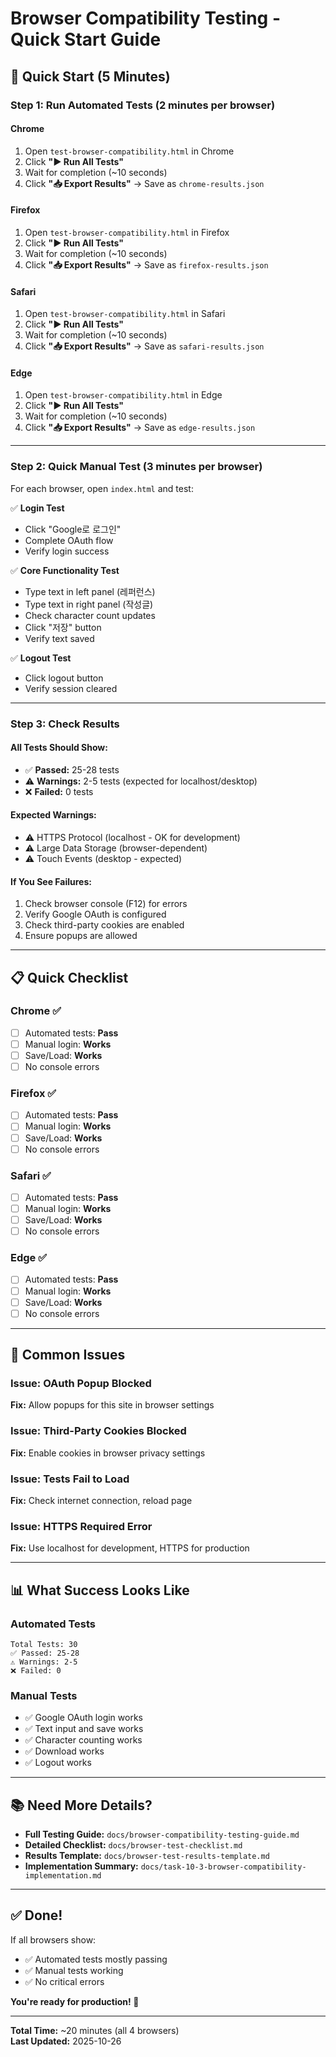 # Browser Compatibility Testing - Quick Start Guide

## 🚀 Quick Start (5 Minutes)

### Step 1: Run Automated Tests (2 minutes per browser)

#### Chrome
1. Open `test-browser-compatibility.html` in Chrome
2. Click **"▶️ Run All Tests"**
3. Wait for completion (~10 seconds)
4. Click **"📥 Export Results"** → Save as `chrome-results.json`

#### Firefox
1. Open `test-browser-compatibility.html` in Firefox
2. Click **"▶️ Run All Tests"**
3. Wait for completion (~10 seconds)
4. Click **"📥 Export Results"** → Save as `firefox-results.json`

#### Safari
1. Open `test-browser-compatibility.html` in Safari
2. Click **"▶️ Run All Tests"**
3. Wait for completion (~10 seconds)
4. Click **"📥 Export Results"** → Save as `safari-results.json`

#### Edge
1. Open `test-browser-compatibility.html` in Edge
2. Click **"▶️ Run All Tests"**
3. Wait for completion (~10 seconds)
4. Click **"📥 Export Results"** → Save as `edge-results.json`

---

### Step 2: Quick Manual Test (3 minutes per browser)

For each browser, open `index.html` and test:

✅ **Login Test**
- Click "Google로 로그인"
- Complete OAuth flow
- Verify login success

✅ **Core Functionality Test**
- Type text in left panel (레퍼런스)
- Type text in right panel (작성글)
- Check character count updates
- Click "저장" button
- Verify text saved

✅ **Logout Test**
- Click logout button
- Verify session cleared

---

### Step 3: Check Results

#### All Tests Should Show:
- ✅ **Passed:** 25-28 tests
- ⚠️ **Warnings:** 2-5 tests (expected for localhost/desktop)
- ❌ **Failed:** 0 tests

#### Expected Warnings:
- ⚠️ HTTPS Protocol (localhost - OK for development)
- ⚠️ Large Data Storage (browser-dependent)
- ⚠️ Touch Events (desktop - expected)

#### If You See Failures:
1. Check browser console (F12) for errors
2. Verify Google OAuth is configured
3. Check third-party cookies are enabled
4. Ensure popups are allowed

---

## 📋 Quick Checklist

### Chrome ✅
- [ ] Automated tests: **Pass**
- [ ] Manual login: **Works**
- [ ] Save/Load: **Works**
- [ ] No console errors

### Firefox ✅
- [ ] Automated tests: **Pass**
- [ ] Manual login: **Works**
- [ ] Save/Load: **Works**
- [ ] No console errors

### Safari ✅
- [ ] Automated tests: **Pass**
- [ ] Manual login: **Works**
- [ ] Save/Load: **Works**
- [ ] No console errors

### Edge ✅
- [ ] Automated tests: **Pass**
- [ ] Manual login: **Works**
- [ ] Save/Load: **Works**
- [ ] No console errors

---

## 🔧 Common Issues

### Issue: OAuth Popup Blocked
**Fix:** Allow popups for this site in browser settings

### Issue: Third-Party Cookies Blocked
**Fix:** Enable cookies in browser privacy settings

### Issue: Tests Fail to Load
**Fix:** Check internet connection, reload page

### Issue: HTTPS Required Error
**Fix:** Use localhost for development, HTTPS for production

---

## 📊 What Success Looks Like

### Automated Tests
```
Total Tests: 30
✅ Passed: 25-28
⚠️ Warnings: 2-5
❌ Failed: 0
```

### Manual Tests
- ✅ Google OAuth login works
- ✅ Text input and save works
- ✅ Character counting works
- ✅ Download works
- ✅ Logout works

---

## 📚 Need More Details?

- **Full Testing Guide:** `docs/browser-compatibility-testing-guide.md`
- **Detailed Checklist:** `docs/browser-test-checklist.md`
- **Results Template:** `docs/browser-test-results-template.md`
- **Implementation Summary:** `docs/task-10-3-browser-compatibility-implementation.md`

---

## ✅ Done!

If all browsers show:
- ✅ Automated tests mostly passing
- ✅ Manual tests working
- ✅ No critical errors

**You're ready for production! 🎉**

---

**Total Time:** ~20 minutes (all 4 browsers)  
**Last Updated:** 2025-10-26
